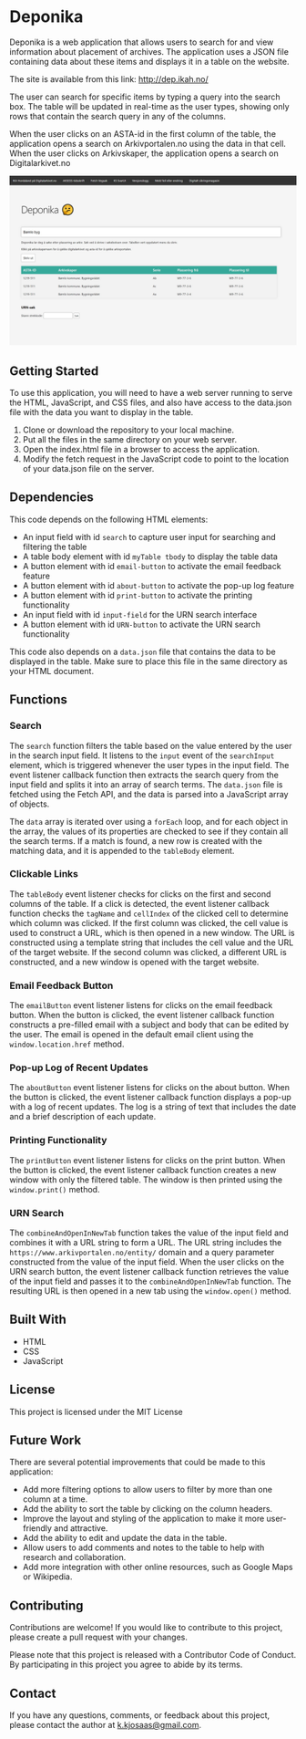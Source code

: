 Deponika
========

Deponika is a web application that allows users to search for and view information about placement of archives. The application uses a JSON file containing data about these items and displays it in a table on the website.

The site is available from this link: <http://dep.ikah.no/>

The user can search for specific items by typing a query into the search box. The table will be updated in real-time as the user types, showing only rows that contain the search query in any of the columns.

When the user clicks on an ASTA-id in the first column of the table, the application opens a search on Arkivportalen.no using the data in that cell. When the user clicks on Arkivskaper, the application opens a search on Digitalarkivet.no

![](https://github.com/kjosaas/Deponika/blob/main/Deponika.jpg)

Getting Started
---------------

To use this application, you will need to have a web server running to serve the HTML, JavaScript, and CSS files, and also have access to the data.json file with the data you want to display in the table.

1.  Clone or download the repository to your local machine.
2.  Put all the files in the same directory on your web server.
3.  Open the index.html file in a browser to access the application.
4.  Modify the fetch request in the JavaScript code to point to the location of your data.json file on the server.

Dependencies
------------

This code depends on the following HTML elements:

-   An input field with id `search` to capture user input for searching and filtering the table
-   A table body element with id `myTable tbody` to display the table data
-   A button element with id `email-button` to activate the email feedback feature
-   A button element with id `about-button` to activate the pop-up log feature
-   A button element with id `print-button` to activate the printing functionality
-   An input field with id `input-field` for the URN search interface
-   A button element with id `URN-button` to activate the URN search functionality

This code also depends on a `data.json` file that contains the data to be displayed in the table. Make sure to place this file in the same directory as your HTML document.

Functions
---------

### Search

The `search` function filters the table based on the value entered by the user in the search input field. It listens to the `input` event of the `searchInput` element, which is triggered whenever the user types in the input field. The event listener callback function then extracts the search query from the input field and splits it into an array of search terms. The `data.json` file is fetched using the Fetch API, and the data is parsed into a JavaScript array of objects.

The `data` array is iterated over using a `forEach` loop, and for each object in the array, the values of its properties are checked to see if they contain all the search terms. If a match is found, a new row is created with the matching data, and it is appended to the `tableBody` element.

### Clickable Links

The `tableBody` event listener checks for clicks on the first and second columns of the table. If a click is detected, the event listener callback function checks the `tagName` and `cellIndex` of the clicked cell to determine which column was clicked. If the first column was clicked, the cell value is used to construct a URL, which is then opened in a new window. The URL is constructed using a template string that includes the cell value and the URL of the target website. If the second column was clicked, a different URL is constructed, and a new window is opened with the target website.

### Email Feedback Button

The `emailButton` event listener listens for clicks on the email feedback button. When the button is clicked, the event listener callback function constructs a pre-filled email with a subject and body that can be edited by the user. The email is opened in the default email client using the `window.location.href` method.

### Pop-up Log of Recent Updates

The `aboutButton` event listener listens for clicks on the about button. When the button is clicked, the event listener callback function displays a pop-up with a log of recent updates. The log is a string of text that includes the date and a brief description of each update.

### Printing Functionality

The `printButton` event listener listens for clicks on the print button. When the button is clicked, the event listener callback function creates a new window with only the filtered table. The window is then printed using the `window.print()` method.

### URN Search

The `combineAndOpenInNewTab` function takes the value of the input field and combines it with a URL string to form a URL. The URL string includes the `https://www.arkivportalen.no/entity/` domain and a query parameter constructed from the value of the input field. When the user clicks on the URN search button, the event listener callback function retrieves the value of the input field and passes it to the `combineAndOpenInNewTab` function. The resulting URL is then opened in a new tab using the `window.open()` method.

## Built With
- HTML
- CSS
- JavaScript

License
-------

This project is licensed under the MIT License

Future Work
-----------

There are several potential improvements that could be made to this application:

-   Add more filtering options to allow users to filter by more than one column at a time.
-   Add the ability to sort the table by clicking on the column headers.
-   Improve the layout and styling of the application to make it more user-friendly and attractive.
-   Add the ability to edit and update the data in the table.
-   Allow users to add comments and notes to the table to help with research and collaboration.
-   Add more integration with other online resources, such as Google Maps or Wikipedia.

Contributing
------------

Contributions are welcome! If you would like to contribute to this project, please create a pull request with your changes.

Please note that this project is released with a Contributor Code of Conduct. By participating in this project you agree to abide by its terms.

Contact
-------

If you have any questions, comments, or feedback about this project, please contact the author at <k.kjosaas@gmail.com>.

